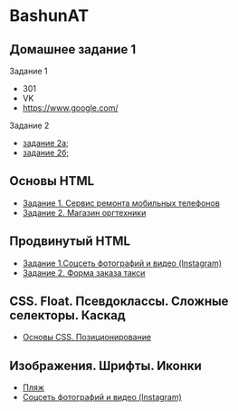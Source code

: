 # BashunAT

## Домашнее задание 1

Задание 1
* 301
* VK
* https://www.google.com/

Задание 2
* [задание 2а;](https://jsfiddle.net/GnorrBreed/eby3uad4/5/)
* [задание 2б;](https://jsfiddle.net/GnorrBreed/eby3uad4/4/)

## Основы HTML

* [Задание 1. Сервис ремонта мобильных телефонов](https://github.com/AdukarIT/BashunAT/tree/master/Basic%20HTML/repair%20service)
* [Задание 2. Магазин оргтехники](https://github.com/AdukarIT/BashunAT/tree/master/Basic%20HTML/store)

## Продвинутый HTML

* [Задание 1.Соцсеть фотографий и видео (Instagram)](https://github.com/AdukarIT/BashunAT/tree/master/advanced%20HTML/Instagram)
* [Задание 2. Форма заказа такси](https://github.com/AdukarIT/BashunAT/tree/master/advanced%20HTML/taxi)



## CSS. Float. Псевдоклассы. Сложные селекторы. Каскад

* [Основы CSS. Позиционирование](https://github.com/AdukarIT/BashunAT/tree/master/css%20basics.%20positioning/store)


## Изображения. Шрифты. Иконки

* [Пляж](https://github.com/AdukarIT/BashunAT/tree/master/css.style/beach)
* [Соцсеть фотографий и видео (Instagram)](https://github.com/AdukarIT/BashunAT/tree/master/css.style/instagram)
